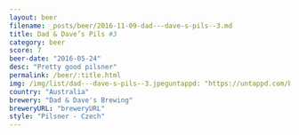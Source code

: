 ```yaml
---
layout: beer
filename: _posts/beer/2016-11-09-dad---dave-s-pils--3.md
title: Dad & Dave’s Pils #3
category: beer
score: 7
beer-date: "2016-05-24"
desc: "Pretty good pilsner"
permalink: /beer/:title.html
img: /img/list/dad---dave-s-pils--3.jpeguntappd: "https://untappd.com/b/dad---daves-brewing-3-dads-pils/1280946"
country: "Australia"
brewery: "Dad & Dave's Brewing"
breweryURL: "breweryURL"
style: "Pilsner - Czech"
---
```


